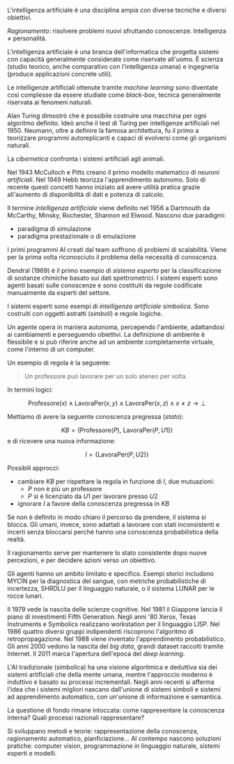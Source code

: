 L'intelligenza artificiale è una disciplina ampia con diverse tecniche e diversi obiettivi.

*Ragionamento*: risolvere problemi nuovi sfruttando conoscenze. Intelligenza $\neq$ personalità.

L'intelligenza artificiale è una branca dell'informatica che progetta sistemi con capacità generalmente considerate come riservate all'uomo. È scienza (studio teorico, anche comparativo con l'intelligenza umana) e ingegneria (produce applicazioni concrete utili).

Le intelligenze artificiali ottenute tramite *machine learning* sono diventate così complesse da essere studiate come *black-box*, tecnica generalmente riservata ai fenomeni naturali.

Alan Turing dimostrò che è possibile costruire una macchina per ogni algoritmo definito. Ideò anche il test di Turing per intelligenze artificiali nel 1950. Neumann, oltre a definire la famosa architettura, fu il primo a teorizzare programmi autoreplicanti e capaci di evolversi come gli organismi naturali.

La *cibernetica* confronta i sistemi artificiali agli animali.

Nel 1943 McCulloch e Pitts creano il primo modello matematico di *neuroni artificiali*. Nel 1949 Hebb teorizza l'apprendimento autonomo. Solo di recente questi concetti hanno iniziato ad avere utilità pratica grazie all'aumento di disponibilità di dati e potenza di calcolo.

Il termine *intelligenza artificiale* viene definito nel 1956 a Dartmouth da McCarthy, Minsky, Rochester, Shannon ed Elwood. Nascono due paradigmi:

- paradigma di simulazione
- paradigma prestazionale o di emulazione

I primi programmi AI creati dal team soffrono di problemi di scalabilità. Viene per la prima volta riconosciuto il problema della necessità di conoscenza.

Dendral (1969) è il primo esempio di *sistema esperto* per la classificazione di sostanze chimiche basato sui dati spettrometrici. I sistemi esperti sono agenti basati sulle conoscenze e sono costituiti da regole codificate manualmente da esperti del settore.

I sistemi esperti sono esempi di *intelligenza artificiale simbolica*. Sono costruiti con oggetti astratti (*simboli*) e regole logiche.

Un agente opera in maniera autonoma, percependo l'ambiente, adattandosi ai cambiamenti e perseguendo obiettivi. La definizione di ambiente è flessibile e si può riferire anche ad un ambiente completamente virtuale, come l'interno di un computer.

Un esempio di regola è la seguente:

> Un professore può lavorare per un solo ateneo per volta.

In termini logici:

$$ \text{Professore}(x) \land \text{LavoraPer}(x,y) \land \text{LavoraPer}(x,z) \land x \neq z \to \perp $$

Mettiamo di avere la seguente conoscenza pregressa (*stato*):

$$ KB = \{ \text{Professore}(P), ~ \text{LavoraPer}(P, U1)\} $$
e di ricevere una nuova informazione:

$$ I =\{ \text{LavoraPer}(P,U2)\} $$

Possibili approcci:

- cambiare $KB$ per rispettare la regola in funzione di $I$, due mutuazioni:
	- $P$ non è più un professore
	- $P$ si è licenziato da $U1$ per lavorare presso $U2$
- ignorare $I$ a favore della conoscenza pregressa in $KB$

Se non è definito in modo chiaro il percorso da prendere, il sistema si blocca. Gli umani, invece, sono adattati a lavorare con stati inconsistenti e incerti senza bloccarsi perché hanno una conoscenza probabilistica della realtà.

Il ragionamento serve per mantenere lo stato consistente dopo nuove percezioni, e per decidere azioni verso un obiettivo.

Gli agenti hanno un ambito limitato e specifico. Esempi storici includono MYCIN per la diagnostica del sangue, con metriche probabilistiche di incertezza, SHRDLU per il linguaggio naturale, o il sistema LUNAR per le rocce lunari.

Il 1979 vede la nascita delle scienze cognitive. Nel 1981 il Giappone lancia il piano di investimenti Fifth Generation. Negli anni '80 Xerox, Texas Instruments e Symbolics realizzano workstation per il linguaggio LISP. Nel 1986 quattro diversi gruppi indipendenti riscoprono l'algoritmo di retropropagazione. Nel 1988 viene inventato l'apprendimento probabilistico.
Gli anni 2000 vedono la nascita del *big data*, grandi dataset raccolti tramite Internet. Il 2011 marca l'apertura dell'epoca del *deep learning*.

L'AI tradizionale (simbolica) ha una visione algoritmica e deduttiva sia dei sistemi artificiali che della mente umana, mentre l'approccio moderno è induttivo e basato su processi incrementali.
Negli anni recenti si afferma l'idea che i sistemi migliori nascano dall'unione di sistemi simboli e sistemi ad apprendimento automatico, con un'unione di informazione e semantica.

La questione di fondo rimane intoccata: come rappresentare la conoscenza interna? Quali processi razionali rappresentare?

Si sviluppano metodi e teorie: rappresentazione della conoscenza, ragionamento automatico, pianficiazione... Al contempo nascono soluzioni pratiche: computer vision, programmazione in linguaggio naturale, sistemi esperti e modelli.






